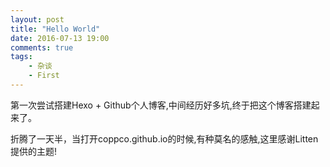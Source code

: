 ```yaml
---
layout: post
title: "Hello World"
date: 2016-07-13 19:00
comments: true
tags: 
	- 杂谈 
	- First
---
```

第一次尝试搭建Hexo + Github个人博客,中间经历好多坑,终于把这个博客搭建起来了。

折腾了一天半，当打开coppco.github.io的时候,有种莫名的感触,这里感谢Litten提供的主题!
